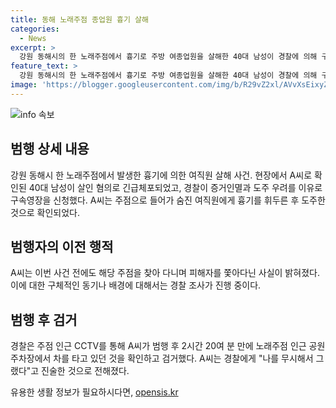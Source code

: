 ```yaml
---
title: 동해 노래주점 종업원 흉기 살해 
categories:
  - News
excerpt: >
  강원 동해시의 한 노래주점에서 흉기로 주방 여종업원을 살해한 40대 남성이 경찰에 의해 구속됐다. 이전에도 해당 주점을 자주 찾아 피해자를 쫓아다녔던 A씨는 술에 취해 차를 몰고 주점을 방문한 뒤 범행을 저지르고 도주했으며, 경찰에 의해 공원 주차장에서 검거됐다. A씨는 경찰 조사에서 피해자를 무시했다며 동기를 진술했으며, 검찰은 구속영장 신청을 검토 중이다.
feature_text: >
  강원 동해시의 한 노래주점에서 흉기로 주방 여종업원을 살해한 40대 남성이 경찰에 의해 구속됐다. 이전에도 해당 주점을 자주 찾아 피해자를 쫓아다녔던 A씨는 술에 취해 차를 몰고 주점을 방문한 뒤 범행을 저지르고 도주했으며, 경찰에 의해 공원 주차장에서 검거됐다. A씨는 경찰 조사에서 피해자를 무시했다며 동기를 진술했으며, 검찰은 구속영장 신청을 검토 중이다.
image: 'https://blogger.googleusercontent.com/img/b/R29vZ2xl/AVvXsEixyZcFfHzMRdzZMjFBmAUKJYCLCGyLL1o632UiGVXcaFdKo_bkvkuCioo0uUKlGfBVcT3P84aROyZIXSBEx3Aw5nCQ3pTgDom1WDC4m8eifvWiAmWEEVb4x6G_l8C0QH225ldMjyaFvpxGEBGNO37VmDTDMHGhJPq73UglMfDca1-0aw/s1600/blogspot.png'
---
```


<p><img src="https://blogger.googleusercontent.com/img/b/R29vZ2xl/AVvXsEixyZcFfHzMRdzZMjFBmAUKJYCLCGyLL1o632UiGVXcaFdKo_bkvkuCioo0uUKlGfBVcT3P84aROyZIXSBEx3Aw5nCQ3pTgDom1WDC4m8eifvWiAmWEEVb4x6G_l8C0QH225ldMjyaFvpxGEBGNO37VmDTDMHGhJPq73UglMfDca1-0aw/s1600/blogspot.png" alt="info 속보" /></p>

<h2 data-ke-size="size26">범행 상세 내용</h2>

<p data-ke-size="size16">강원 동해시 한 노래주점에서 발생한 흉기에 의한 여직원 살해 사건. 현장에서 A씨로 확인된 40대 남성이 살인 혐의로 긴급체포되었고, 경찰이 증거인멸과 도주 우려를 이유로 구속영장을 신청했다. A씨는 주점으로 들어가 숨진 여직원에게 흉기를 휘두른 후 도주한 것으로 확인되었다. </p>

<h2 data-ke-size="size26">범행자의 이전 행적</h2>

<p data-ke-size="size16">A씨는 이번 사건 전에도 해당 주점을 찾아 다니며 피해자를 쫓아다닌 사실이 밝혀졌다. 이에 대한 구체적인 동기나 배경에 대해서는 경찰 조사가 진행 중이다. </p>

<h2 data-ke-size="size26">범행 후 검거</h2>

<p data-ke-size="size16">경찰은 주점 인근 CCTV를 통해 A씨가 범행 후 2시간 20여 분 만에 노래주점 인근 공원 주차장에서 차를 타고 있던 것을 확인하고 검거했다. A씨는 경찰에게 "나를 무시해서 그랬다"고 진술한 것으로 전해졌다. </p>
유용한 생활 정보가 필요하시다면, <a href="https://opensis.kr" rel="dofollow">opensis.kr</a>



